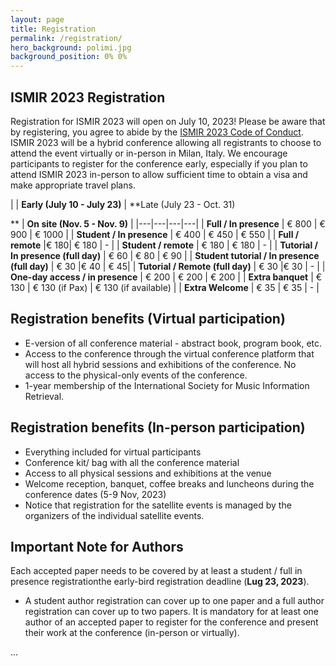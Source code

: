 ```yaml
---
layout: page
title: Registration
permalink: /registration/
hero_background: polimi.jpg
background_position: 0% 0%
---
```


## ISMIR 2023 Registration


Registration for ISMIR 2023 will open on July 10, 2023! Please be aware that by registering, you agree to abide by the [ISMIR 2023 Code of Conduct](https://ismir2023.ismir.net/codeofconduct/). ISMIR 2023 will be a hybrid conference allowing all registrants to choose to attend the event virtually or in-person in Milan, Italy. We encourage participants to register for the conference early, especially if you plan to attend ISMIR 2023 in-person to allow sufficient time to obtain a visa and make appropriate travel plans.


|   | **Early (July 10 - July 23)**  | **Late (July 23 - Oct. 31)

**  | **On site (Nov. 5 - Nov. 9)**  |
|---|---|---|---|
| **Full / In presence**  | € 800  |  € 900 | € 1000 |
| **Student / In presence**  |  € 400 |  € 450 | € 550  |
| **Full / remote**  |€ 180| € 180 | - |
| **Student / remote**  | € 180 |  € 180 |  - |
| **Tutorial / In presence (full day)**  | € 60  | € 80 | € 90 |
| **Student tutorial / In presence (full day)**  | € 30 |€  40 | € 45|
| **Tutorial / Remote (full day)**  | € 30 |€ 30  | - |
| **One-day access / in presence**  | € 200 | € 200  |  € 200 |
| **Extra banquet**  | € 130  | € 130 (if Pax)  | € 130 (if available)  |
| **Extra Welcome**  | € 35  | € 35  | - |

## Registration benefits (Virtual participation)

- E-version of all conference material - abstract book, program book, etc.
- Access to the conference through the virtual conference platform that will host all hybrid sessions and exhibitions of the conference. No access to the physical-only events of the conference.
- 1-year membership of the International Society for Music Information Retrieval.

## Registration benefits (In-person participation)
- Everything included for virtual participants
- Conference kit/ bag with all the conference material
- Access to all physical sessions and exhibitions at the venue
- Welcome reception, banquet, coffee breaks and luncheons during the conference dates (5-9 Nov, 2023)
- Notice that registration for the satellite events is managed by the organizers of the individual satellite events.

## Important Note for Authors
Each accepted paper needs to be covered by at least a student / full in presence registrationthe early-bird registration deadline (**Lug 23, 2023**). 
- A student author registration can cover up to one paper and a full author registration can cover up to two papers.
  It is mandatory for at least one author of an accepted paper to register for the conference and present their work at the conference (in-person or virtually).

...


